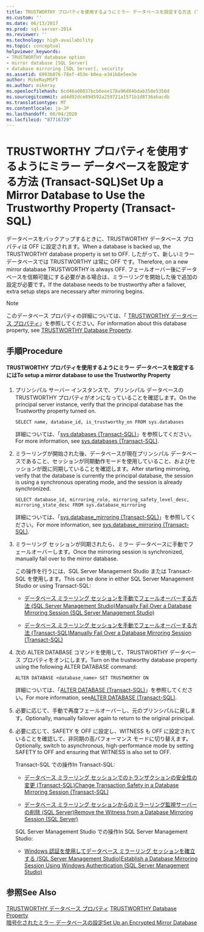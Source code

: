 ```yaml
---
title: TRUSTWORTHY プロパティを使用するようにミラー データベースを設定する方法 (Transact-SQL) | Microsoft Docs
ms.custom: ''
ms.date: 06/13/2017
ms.prod: sql-server-2014
ms.reviewer: ''
ms.technology: high-availability
ms.topic: conceptual
helpviewer_keywords:
- TRUSTWORTHY database option
- mirror database [SQL Server]
- database mirroring [SQL Server], security
ms.assetid: 6993b076-78ef-453e-b0ea-e341b8e5ee3e
author: MikeRayMSFT
ms.author: mikeray
ms.openlocfilehash: 6cd46a08037bcb6eee178a96d84bdab358e5350d
ms.sourcegitcommit: ad4d92dce894592a259721a1571b1d8736abacdb
ms.translationtype: MT
ms.contentlocale: ja-JP
ms.lasthandoff: 08/04/2020
ms.locfileid: "87716729"
---
```

# <a name="set-up-a-mirror-database-to-use-the-trustworthy-property-transact-sql"></a><span data-ttu-id="26001-102">TRUSTWORTHY プロパティを使用するようにミラー データベースを設定する方法 (Transact-SQL)</span><span class="sxs-lookup"><span data-stu-id="26001-102">Set Up a Mirror Database to Use the Trustworthy Property (Transact-SQL)</span></span>
  <span data-ttu-id="26001-103">データベースをバックアップするときに、TRUSTWORTHY データベース プロパティは OFF に設定されます。</span><span class="sxs-lookup"><span data-stu-id="26001-103">When a database is backed up, the TRUSTWORTHY database property is set to OFF.</span></span> <span data-ttu-id="26001-104">したがって、新しいミラー データベースでは TRUSTWORTHY は常に OFF です。</span><span class="sxs-lookup"><span data-stu-id="26001-104">Therefore, on a new mirror database TRUSTWORTHY is always OFF.</span></span> <span data-ttu-id="26001-105">フェールオーバー後にデータベースを信頼可能にする必要がある場合は、ミラーリングを開始した後で追加の設定が必要です。</span><span class="sxs-lookup"><span data-stu-id="26001-105">If the database needs to be trustworthy after a failover, extra setup steps are necessary after mirroring begins.</span></span>  
  
> [!NOTE]  
>  <span data-ttu-id="26001-106">このデータベース プロパティの詳細については、「 [TRUSTWORTHY データベース プロパティ](../../relational-databases/security/trustworthy-database-property.md)」を参照してください。</span><span class="sxs-lookup"><span data-stu-id="26001-106">For information about this database property, see [TRUSTWORTHY Database Property](../../relational-databases/security/trustworthy-database-property.md).</span></span>  
  
## <a name="procedure"></a><span data-ttu-id="26001-107">手順</span><span class="sxs-lookup"><span data-stu-id="26001-107">Procedure</span></span>  
  
#### <a name="to-setup-a-mirror-database-to-use-the-trustworthy-property"></a><span data-ttu-id="26001-108">TRUSTWORTHY プロパティを使用するようにミラー データベースを設定するには</span><span class="sxs-lookup"><span data-stu-id="26001-108">To setup a mirror database to use the Trustworthy Property</span></span>  
  
1.  <span data-ttu-id="26001-109">プリンシパル サーバー インスタンスで、プリンシパル データベースの TRUSTWORTHY プロパティがオンになっていることを確認します。</span><span class="sxs-lookup"><span data-stu-id="26001-109">On the principal server instance, verify that the principal database has the Trustworthy property turned on.</span></span>  
  
    ```  
    SELECT name, database_id, is_trustworthy_on FROM sys.databases   
    ```  
  
     <span data-ttu-id="26001-110">詳細については、「[sys.databases &#40;Transact-SQL&#41;](/sql/relational-databases/system-catalog-views/sys-databases-transact-sql)」を参照してください。</span><span class="sxs-lookup"><span data-stu-id="26001-110">For more information, see [sys.databases &#40;Transact-SQL&#41;](/sql/relational-databases/system-catalog-views/sys-databases-transact-sql).</span></span>  
  
2.  <span data-ttu-id="26001-111">ミラーリングが開始された後、データベースが現在プリンシパル データベースであること、セッションが同期動作モードを使用していること、およびセッションが既に同期していることを確認します。</span><span class="sxs-lookup"><span data-stu-id="26001-111">After starting mirroring, verify that the database is currently the principal database, the session is using a synchronous operating mode, and the session is already synchronized.</span></span>  
  
    ```  
    SELECT database_id, mirroring_role, mirroring_safety_level_desc, mirroring_state_desc FROM sys.database_mirroring  
    ```  
  
     <span data-ttu-id="26001-112">詳細については、「[sys.database_mirroring &#40;Transact-SQL&#41;](/sql/relational-databases/system-catalog-views/sys-database-mirroring-transact-sql)」を参照してください。</span><span class="sxs-lookup"><span data-stu-id="26001-112">For more information, see [sys.database_mirroring &#40;Transact-SQL&#41;](/sql/relational-databases/system-catalog-views/sys-database-mirroring-transact-sql).</span></span>  
  
3.  <span data-ttu-id="26001-113">ミラーリング セッションが同期されたら、ミラー データベースに手動でフェールオーバーします。</span><span class="sxs-lookup"><span data-stu-id="26001-113">Once the mirroring session is synchronized, manually fail over to the mirror database.</span></span>  
  
     <span data-ttu-id="26001-114">この操作を行うには、SQL Server Management Studio または Transact-SQL を使用します。</span><span class="sxs-lookup"><span data-stu-id="26001-114">This can be done in either SQL Server Management Studio or using Transact-SQL:</span></span>  
  
    -   [<span data-ttu-id="26001-115">データベース ミラーリング セッションを手動でフェールオーバーする方法 &#40;SQL Server Management Studio&#41;</span><span class="sxs-lookup"><span data-stu-id="26001-115">Manually Fail Over a Database Mirroring Session &#40;SQL Server Management Studio&#41;</span></span>](manually-fail-over-a-database-mirroring-session-sql-server-management-studio.md)  
  
    -   [<span data-ttu-id="26001-116">データベース ミラーリング セッションを手動でフェールオーバーする方法 &#40;Transact-SQL&#41;</span><span class="sxs-lookup"><span data-stu-id="26001-116">Manually Fail Over a Database Mirroring Session &#40;Transact-SQL&#41;</span></span>](manually-fail-over-a-database-mirroring-session-transact-sql.md)  
  
4.  <span data-ttu-id="26001-117">次の ALTER DATABASE コマンドを使用して、TRUSTWORTHY データベース プロパティをオンにします。</span><span class="sxs-lookup"><span data-stu-id="26001-117">Turn on the trustworthy database property using the following ALTER DATABASE command:</span></span>  
  
    ```  
    ALTER DATABASE <database_name> SET TRUSTWORTHY ON  
    ```  
  
     <span data-ttu-id="26001-118">詳細については、「[ALTER DATABASE &#40;Transact-SQL&#41;](/sql/t-sql/statements/alter-database-transact-sql)」を参照してください。</span><span class="sxs-lookup"><span data-stu-id="26001-118">For more information, see[ALTER DATABASE &#40;Transact-SQL&#41;](/sql/t-sql/statements/alter-database-transact-sql).</span></span>  
  
5.  <span data-ttu-id="26001-119">必要に応じて、手動で再度フェールオーバーし、元のプリンシパルに戻します。</span><span class="sxs-lookup"><span data-stu-id="26001-119">Optionally, manually failover again to return to the original principal.</span></span>  
  
6.  <span data-ttu-id="26001-120">必要に応じて、SAFETY を OFF に設定し、WITNESS も OFF に設定されていることを確認して、非同期の高パフォーマンス モードに切り替えます。</span><span class="sxs-lookup"><span data-stu-id="26001-120">Optionally, switch to asynchronous, high-performance mode by setting SAFETY to OFF and ensuring that WITNESS is also set to OFF.</span></span>  
  
     <span data-ttu-id="26001-121">Transact-SQL での操作</span><span class="sxs-lookup"><span data-stu-id="26001-121">In Transact-SQL:</span></span>  
  
    -   [<span data-ttu-id="26001-122">データベース ミラーリング セッションでのトランザクションの安全性の変更 &#40;Transact-SQL&#41;</span><span class="sxs-lookup"><span data-stu-id="26001-122">Change Transaction Safety in a Database Mirroring Session &#40;Transact-SQL&#41;</span></span>](change-transaction-safety-in-a-database-mirroring-session-transact-sql.md)  
  
    -   [<span data-ttu-id="26001-123">データベース ミラーリング セッションからのミラーリング監視サーバーの削除 &#40;SQL Server&#41;</span><span class="sxs-lookup"><span data-stu-id="26001-123">Remove the Witness from a Database Mirroring Session &#40;SQL Server&#41;</span></span>](remove-the-witness-from-a-database-mirroring-session-sql-server.md)  
  
     <span data-ttu-id="26001-124">SQL Server Management Studio での操作</span><span class="sxs-lookup"><span data-stu-id="26001-124">In SQL Server Management Studio:</span></span>  
  
    -   [<span data-ttu-id="26001-125">Windows 認証を使用してデータベース ミラーリング セッションを確立する &#40;SQL Server Management Studio&#41;</span><span class="sxs-lookup"><span data-stu-id="26001-125">Establish a Database Mirroring Session Using Windows Authentication &#40;SQL Server Management Studio&#41;</span></span>](establish-database-mirroring-session-windows-authentication.md)  
  
## <a name="see-also"></a><span data-ttu-id="26001-126">参照</span><span class="sxs-lookup"><span data-stu-id="26001-126">See Also</span></span>  
 <span data-ttu-id="26001-127">[TRUSTWORTHY データベース プロパティ](../../relational-databases/security/trustworthy-database-property.md) </span><span class="sxs-lookup"><span data-stu-id="26001-127">[TRUSTWORTHY Database Property](../../relational-databases/security/trustworthy-database-property.md) </span></span>  
 [<span data-ttu-id="26001-128">暗号化されたミラー データベースの設定</span><span class="sxs-lookup"><span data-stu-id="26001-128">Set Up an Encrypted Mirror Database</span></span>](set-up-an-encrypted-mirror-database.md)  
  
  
